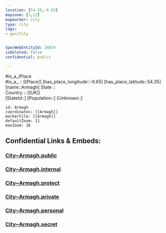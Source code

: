 ```yaml
---
location: [54.35,-6.65] 
mapzoom: [7,12] 
mapmarker: city 
type: City
tags:
- geo/City


SpocWebEntityId: 28874
isDeleted: false
confidential: public

---
```

#is_a_/Place  
#is_a_ :: [[Place]] 
[has_place_longitude::-6.65] 
[has_place_latitude::54.35] 
[name::Armagh] 
State ::  
Country :: [[UK]]  
[StateId::] 
[Population::] 
[Unknown::] 


```leaflet
id: Armagh
coordinates: [[Armagh]] 
markerFile: [[Armagh]] 
defaultZoom: 11 
maxZoom: 18
```


## Confidential Links & Embeds: 

### [City~Armagh.public](/_public/\Earth\Continent\Europe\Europe~North\UK\Ireland~North\counties~Ireland~North\Armagh-City,Banbridge_and_Craig\cities~Armagh-City,Banbridge_and_Craig\ArmaghCity~Armagh.public.md) 

### [City~Armagh.internal](/_internal/\Earth\Continent\Europe\Europe~North\UK\Ireland~North\counties~Ireland~North\Armagh-City,Banbridge_and_Craig\cities~Armagh-City,Banbridge_and_Craig\ArmaghCity~Armagh.internal.md) 

### [City~Armagh.protect](/_protect/\Earth\Continent\Europe\Europe~North\UK\Ireland~North\counties~Ireland~North\Armagh-City,Banbridge_and_Craig\cities~Armagh-City,Banbridge_and_Craig\ArmaghCity~Armagh.protect.md) 

### [City~Armagh.private](/_private/\Earth\Continent\Europe\Europe~North\UK\Ireland~North\counties~Ireland~North\Armagh-City,Banbridge_and_Craig\cities~Armagh-City,Banbridge_and_Craig\ArmaghCity~Armagh.private.md) 

### [City~Armagh.personal](/_personal/\Earth\Continent\Europe\Europe~North\UK\Ireland~North\counties~Ireland~North\Armagh-City,Banbridge_and_Craig\cities~Armagh-City,Banbridge_and_Craig\ArmaghCity~Armagh.personal.md) 

### [City~Armagh.secret](/_secret/\Earth\Continent\Europe\Europe~North\UK\Ireland~North\counties~Ireland~North\Armagh-City,Banbridge_and_Craig\cities~Armagh-City,Banbridge_and_Craig\ArmaghCity~Armagh.secret.md)

